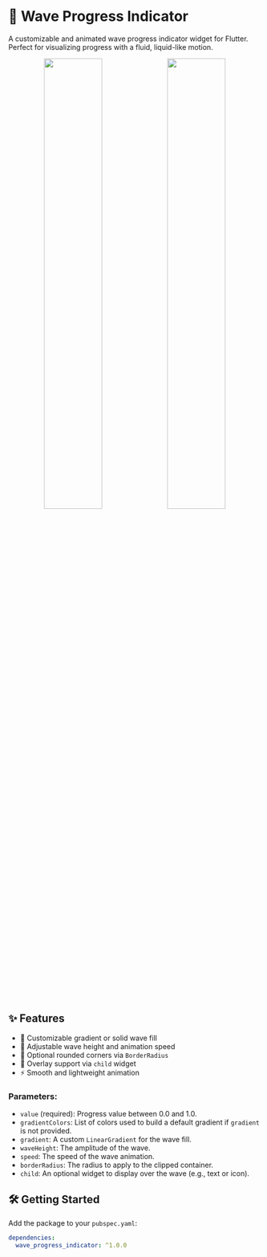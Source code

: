# 🌊 Wave Progress Indicator

A customizable and animated wave progress indicator widget for Flutter. Perfect for visualizing progress with a fluid, liquid-like motion.

<p align="center">
  <img src="https://github.com/MuntasirAshif/wave_progress_indicator/raw/main/asset/preview-1.gif" width="48%"  alt=""/>
  <img src="https://github.com/MuntasirAshif/wave_progress_indicator/raw/main/asset/preview-2.gif" width="48%"  alt=""/>
</p>


## ✨ Features

- 🎨 Customizable gradient or solid wave fill
- 🌊 Adjustable wave height and animation speed
- 🧱 Optional rounded corners via `BorderRadius`
- 🧩 Overlay support via `child` widget
- ⚡ Smooth and lightweight animation

### Parameters:
- `value` (required): Progress value between 0.0 and 1.0.
- `gradientColors`: List of colors used to build a default gradient if `gradient` is not provided.
- `gradient`: A custom `LinearGradient` for the wave fill.
- `waveHeight`: The amplitude of the wave.
- `speed`: The speed of the wave animation.
- `borderRadius`: The radius to apply to the clipped container.
- `child`: An optional widget to display over the wave (e.g., text or icon).

## 🛠 Getting Started

Add the package to your `pubspec.yaml`:

```yaml
dependencies:
  wave_progress_indicator: ^1.0.0
